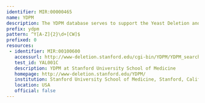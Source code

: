 ```yaml
---
identifier: MIR:00000465
name: YDPM
description: The YDPM database serves to support the Yeast Deletion and the Mitochondrial Proteomics Project. The project aims to increase the understanding of mitochondrial function and biogenesis in the context of the cell. In the Deletion Project, strains from the deletion collection were monitored under 9 different media conditions selected for the study of mitochondrial function. The YDPM database contains both the raw data and growth rates calculated for each strain in each media condition.
prefix: ydpm
pattern: ^Y[A-Z]{2}\d+[CW]$
prefixed: 0
resources:
 - identifier: MIR:00100600
   accessurl: http://www-deletion.stanford.edu/cgi-bin/YDPM/YDPM_search.cgi?thelist=${id}
   test_id: YAL001C
   description: YDPM at Stanford University School of Medicine
   homepage: http://www-deletion.stanford.edu/YDPM/
   institution: Stanford University School of Medicine, Stanford, California
   location: USA
   official: false
---
```

